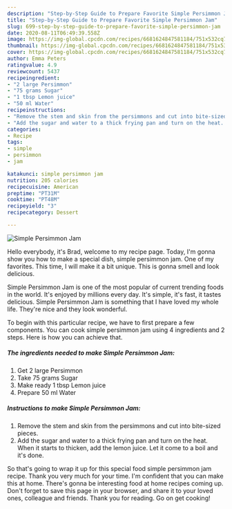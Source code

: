 ```yaml
---
description: "Step-by-Step Guide to Prepare Favorite Simple Persimmon Jam"
title: "Step-by-Step Guide to Prepare Favorite Simple Persimmon Jam"
slug: 699-step-by-step-guide-to-prepare-favorite-simple-persimmon-jam
date: 2020-08-11T06:49:39.558Z
image: https://img-global.cpcdn.com/recipes/6681624847581184/751x532cq70/simple-persimmon-jam-recipe-main-photo.jpg
thumbnail: https://img-global.cpcdn.com/recipes/6681624847581184/751x532cq70/simple-persimmon-jam-recipe-main-photo.jpg
cover: https://img-global.cpcdn.com/recipes/6681624847581184/751x532cq70/simple-persimmon-jam-recipe-main-photo.jpg
author: Emma Peters
ratingvalue: 4.9
reviewcount: 5437
recipeingredient:
- "2 large Persimmon"
- "75 grams Sugar"
- "1 tbsp Lemon juice"
- "50 ml Water"
recipeinstructions:
- "Remove the stem and skin from the persimmons and cut into bite-sized pieces."
- "Add the sugar and water to a thick frying pan and turn on the heat. When it starts to thicken, add the lemon juice. Let it come to a boil and it&#39;s done."
categories:
- Recipe
tags:
- simple
- persimmon
- jam

katakunci: simple persimmon jam 
nutrition: 205 calories
recipecuisine: American
preptime: "PT31M"
cooktime: "PT48M"
recipeyield: "3"
recipecategory: Dessert

---
```



![Simple Persimmon Jam](https://img-global.cpcdn.com/recipes/6681624847581184/751x532cq70/simple-persimmon-jam-recipe-main-photo.jpg)

Hello everybody, it's Brad, welcome to my recipe page. Today, I'm gonna show you how to make a special dish, simple persimmon jam. One of my favorites. This time, I will make it a bit unique. This is gonna smell and look delicious.



Simple Persimmon Jam is one of the most popular of current trending foods in the world. It's enjoyed by millions every day. It's simple, it's fast, it tastes delicious. Simple Persimmon Jam is something that I have loved my whole life. They're nice and they look wonderful.


To begin with this particular recipe, we have to first prepare a few components. You can cook simple persimmon jam using 4 ingredients and 2 steps. Here is how you can achieve that.

<!--inarticleads1-->

##### The ingredients needed to make Simple Persimmon Jam:

1. Get 2 large Persimmon
1. Take 75 grams Sugar
1. Make ready 1 tbsp Lemon juice
1. Prepare 50 ml Water




<!--inarticleads2-->

##### Instructions to make Simple Persimmon Jam:

1. Remove the stem and skin from the persimmons and cut into bite-sized pieces.
1. Add the sugar and water to a thick frying pan and turn on the heat. When it starts to thicken, add the lemon juice. Let it come to a boil and it&#39;s done.




So that's going to wrap it up for this special food simple persimmon jam recipe. Thank you very much for your time. I'm confident that you can make this at home. There's gonna be interesting food at home recipes coming up. Don't forget to save this page in your browser, and share it to your loved ones, colleague and friends. Thank you for reading. Go on get cooking!
